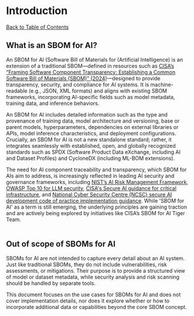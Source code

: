 # Introduction

[Back to Table of Contents](../README.md#table-of-contents)

## What is an SBOM for AI?

An SBOM for AI (Software Bill of Materials for (Artificial Intelligence) is an extension of a traditional SBOM—defined in resources such as [CISA’s “Framing Software Component Transparency: Establishing a Common Software Bill of Materials (SBOM)” (2024)](https://www.cisa.gov/sites/default/files/2024-10/SBOM%20Framing%20Software%20Component%20Transparency%202024.pdf)—designed to provide transparency, security, and compliance for AI systems. It is machine-readable (e.g., JSON, XML formats) and aligns with existing SBOM frameworks, incorporating AI-specific fields such as model metadata, training data, and inference behaviors.

An SBOM for AI includes detailed information such as the type and provenance of training data, model architecture and versioning, base or parent models, hyperparameters, dependencies on external libraries or APIs, model inference characteristics, and deployment configurations. Crucially, an SBOM for AI is not a new standalone standard; rather, it integrates seamlessly with established, open, and globally recognized standards such as SPDX (Software Product Data eXchange, including AI and Dataset Profiles) and CycloneDX (including ML-BOM extensions).

The need for AI component traceability and transparency, which SBOM for AIs aim to address, is increasingly reflected in leading AI security and governance frameworks, including [NIST’s AI Risk Management Framework](https://nvlpubs.nist.gov/nistpubs/ai/NIST.AI.600-1.pdf), [OWASP Top 10 for LLM security](https://genai.owasp.org/resource/owasp-top-10-for-llm-applications-2025/), [CISA\'s Secure AI guidance for critical infrastructure](https://www.dhs.gov/sites/default/files/2024-04/24_0426_dhs_ai-ci-safety-security-guidelines-508c.pdf), and [National Cyber Security Centre (NCSC) secure AI development code of practice implementation guidance](https://assets.publishing.service.gov.uk/media/679cae441d14e76535afb630/Implementation_Guide_for_the_AI_Cyber_Security_Code_of_Practice.pdf). While \'SBOM for AI\' as a term is still emerging, the underlying principles are gaining traction and are actively being explored by initiatives like CISA’s SBOM for AI Tiger Team.
<br><br>

## Out of scope of SBOMs for AI

SBOMs for AI are not intended to capture every detail about an AI system. Just like traditional SBOMs, they do not include vulnerabilities, risk assessments, or mitigations. Their purpose is to provide a structured view of model or dataset metadata, while security analysis and risk scanning should be handled by separate tools.

This document focuses on the use cases for SBOMs for AI and does not cover implementation details, nor does it explore whether or how to incorporate additional data or capabilities beyond the core SBOM concept.
